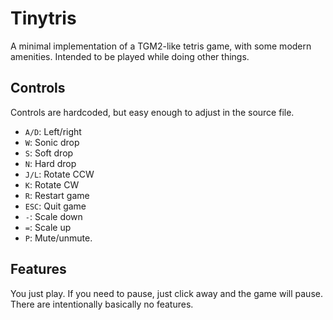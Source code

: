 # Tinytris

A minimal implementation of a TGM2-like tetris game, with some modern amenities. Intended to be played while doing other things.

## Controls

Controls are hardcoded, but easy enough to adjust in the source file.

- `A/D`: Left/right
- `W`: Sonic drop
- `S`: Soft drop
- `N`: Hard drop
- `J/L`: Rotate CCW
- `K`: Rotate CW
- `R`: Restart game
- `ESC`: Quit game
- `-`: Scale down
- `=`: Scale up
- `P`: Mute/unmute.

## Features

You just play. If you need to pause, just click away and the game will pause. There are intentionally basically no features.